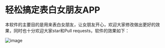 # 轻松搞定表白女朋友APP

本软件的主要目的是用来表白女朋友，让女朋友开心，欢迎大家修改做出更好的效果，同时也十分欢迎大家star和Pull requests，软件的效果如下：

![image](https://github.com/Geeksongs/ExpressLove/blob/master/yanshi.gif)

